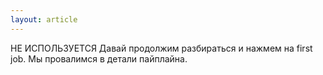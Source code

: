 ```yaml
---
layout: article
---
```

НЕ ИСПОЛЬЗУЕТСЯ
Давай продолжим разбираться и нажмем на first job. Мы провалимся в детали пайплайна.
